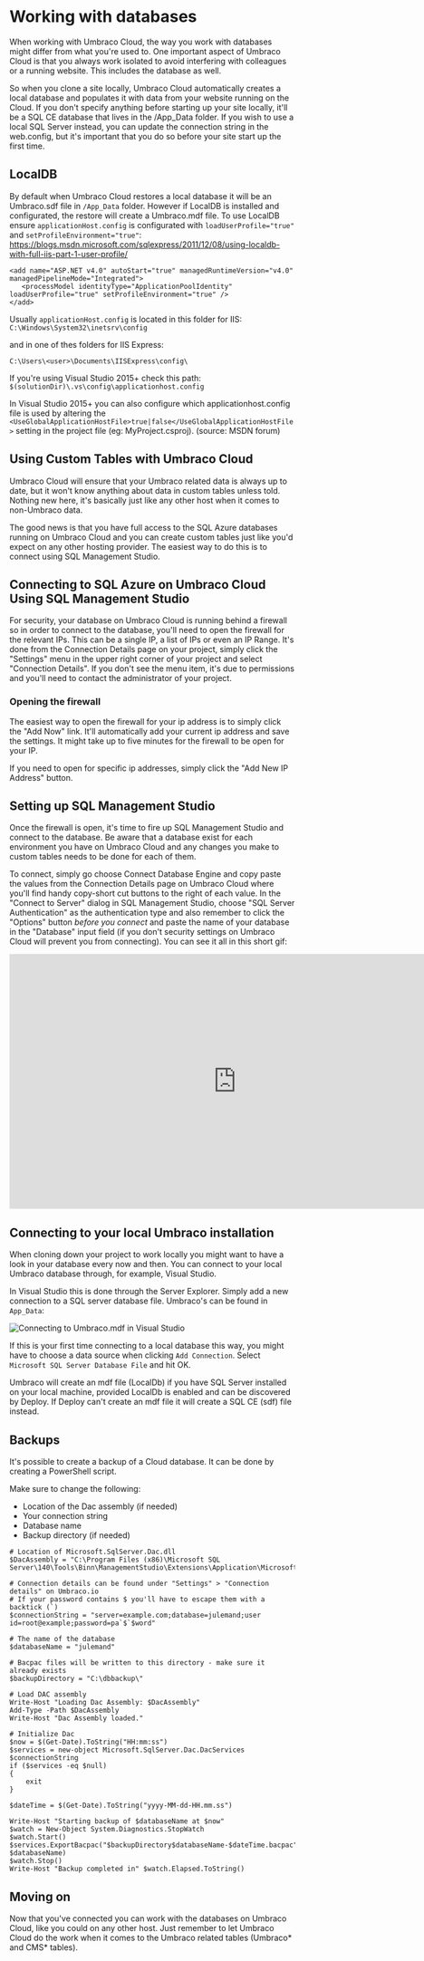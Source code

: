 # Working with databases
When working with Umbraco Cloud, the way you work with databases might differ from what you're used to. One important aspect of Umbraco Cloud is that you always work isolated to avoid interfering with colleagues or a running website. This includes the database as well.

So when you clone a site locally, Umbraco Cloud automatically creates a local database and populates it with data from your website running on the Cloud. If you don't specify anything before starting up your site locally, it'll be a SQL CE database that lives in the /App_Data folder. If you wish to use a local SQL Server instead, you can update the connection string in the web.config, but it's important that you do so before your site start up the first time.

## LocalDB
By default when Umbraco Cloud restores a local database it will be an Umbraco.sdf file in `/App_Data` folder. However if LocalDB is installed and configurated, the restore will create a Umbraco.mdf file. To use LocalDB ensure `applicationHost.config` is configurated with `loadUserProfile="true"` and `setProfileEnvironment="true"`: https://blogs.msdn.microsoft.com/sqlexpress/2011/12/08/using-localdb-with-full-iis-part-1-user-profile/

```
<add name="ASP.NET v4.0" autoStart="true" managedRuntimeVersion="v4.0" managedPipelineMode="Integrated">
   <processModel identityType="ApplicationPoolIdentity" loadUserProfile="true" setProfileEnvironment="true" />
</add>
```

Usually `applicationHost.config` is located in this folder for IIS:
`C:\Windows\System32\inetsrv\config`

and in one of thes folders for IIS Express:

`C:\Users\<user>\Documents\IISExpress\config\`

If you're using Visual Studio 2015+ check this path:
`$(solutionDir)\.vs\config\applicationhost.config`

In Visual Studio 2015+ you can also configure which applicationhost.config file is used by altering the `<UseGlobalApplicationHostFile>true|false</UseGlobalApplicationHostFile>` setting in the project file (eg: MyProject.csproj). (source: MSDN forum)

## Using Custom Tables with Umbraco Cloud
Umbraco Cloud will ensure that your Umbraco related data is always up to date, but it won't know anything about data in custom tables unless told. Nothing new here, it's basically just like any other host when it comes to non-Umbraco data.

The good news is that you have full access to the SQL Azure databases running on Umbraco Cloud and you can create custom tables just like you'd expect on any other hosting provider. The easiest way to do this is to connect using SQL Management Studio.

## Connecting to SQL Azure on Umbraco Cloud Using SQL Management Studio
For security, your database on Umbraco Cloud is running behind a firewall so in order to connect to the database, you'll need to open the firewall for the relevant IPs. This can be a single IP, a list of IPs or even an IP Range. It's done from the Connection Details page on your project, simply click the "Settings" menu in the upper right corner of your project and select "Connection Details". If you don't see the menu item, it's due to permissions and you'll need to contact the administrator of your project.

### Opening the firewall
The easiest way to open the firewall for your ip address is to simply click the "Add Now" link. It'll automatically add your current ip address and save the settings. It might take up to five minutes for the firewall to be open for your IP.

If you need to open for specific ip addresses, simply click the "Add New IP Address" button.

## Setting up SQL Management Studio
Once the firewall is open, it's time to fire up SQL Management Studio and connect to the database. Be aware that a database exist for each environment you have on Umbraco Cloud and any changes you make to custom tables needs to be done for each of them.

To connect, simply go choose Connect Database Engine and copy paste the values from the Connection Details page on Umbraco Cloud where you'll find handy copy-short cut buttons to the right of each value. In the "Connect to Server" dialog in SQL Management Studio, choose "SQL Server Authentication" as the authentication type and also remember to click the "Options" button *before you connect* and paste the name of your database in the "Database" input field (if you don't security settings on Umbraco Cloud will prevent you from connecting). You can see it all in this short gif:

<iframe width="800" height="450" src="https://www.youtube.com/embed/f3YIEHGHZB4?rel=0" frameborder="0" allow="autoplay; encrypted-media" allowfullscreen></iframe>

## Connecting to your local Umbraco installation
When cloning down your project to work locally you might want to have a look in your database every now and then. You can connect to your local Umbraco database through, for example, Visual Studio.

In Visual Studio this is done through the Server Explorer. Simply add a new connection to a SQL server database file. Umbraco's can be found in `App_Data`:

![Connecting to Umbraco.mdf in Visual Studio](images/connect-via-vsstudio.gif)

If this is your first time connecting to a local database this way, you might have to choose a data source when clicking `Add Connection`. Select `Microsoft SQL Server Database File` and hit OK.

Umbraco will create an mdf file (LocalDb) if you have SQL Server installed on your local machine, provided LocalDb is enabled and can be discovered by Deploy. If Deploy can't create an mdf file it will create a SQL CE (sdf) file instead. 

## Backups
It's possible to create a backup of a Cloud database. It can be done by creating a PowerShell script.

Make sure to change the following:
- Location of the Dac assembly (if needed)
- Your connection string
- Database name
- Backup directory (if needed)

```
# Location of Microsoft.SqlServer.Dac.dll
$DacAssembly = "C:\Program Files (x86)\Microsoft SQL Server\140\Tools\Binn\ManagementStudio\Extensions\Application\Microsoft.SqlServer.Dac.dll"

# Connection details can be found under "Settings" > "Connection details" on Umbraco.io
# If your password contains $ you'll have to escape them with a backtick (`)
$connectionString = "server=example.com;database=julemand;user id=root@example;password=pa`$`$word"

# The name of the database
$databaseName = "julemand"

# Bacpac files will be written to this directory - make sure it already exists
$backupDirectory = "C:\dbbackup\"

# Load DAC assembly
Write-Host "Loading Dac Assembly: $DacAssembly"
Add-Type -Path $DacAssembly
Write-Host "Dac Assembly loaded."

# Initialize Dac
$now = $(Get-Date).ToString("HH:mm:ss")
$services = new-object Microsoft.SqlServer.Dac.DacServices $connectionString
if ($services -eq $null)
{
    exit
}

$dateTime = $(Get-Date).ToString("yyyy-MM-dd-HH.mm.ss")

Write-Host "Starting backup of $databaseName at $now"
$watch = New-Object System.Diagnostics.StopWatch
$watch.Start()
$services.ExportBacpac("$backupDirectory$databaseName-$dateTime.bacpac", $databaseName)
$watch.Stop()
Write-Host "Backup completed in" $watch.Elapsed.ToString()
```

## Moving on
Now that you've connected you can work with the databases on Umbraco Cloud, like you could on any other host. Just remember to let Umbraco Cloud do the work when it comes to the Umbraco related tables (Umbraco* and CMS* tables).

